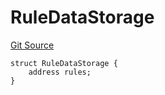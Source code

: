# RuleDataStorage
[Git Source](https://github.com/thrackle-io/tron/blob/87ff5b38c590a4edb91556fd9ab3428df36445b8/src/protocol/economic/ruleProcessor/RuleProcessorDiamondLib.sol)


```solidity
struct RuleDataStorage {
    address rules;
}
```

